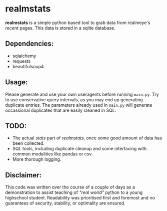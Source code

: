 # realmstats

**realmstats** is a simple python based tool to grab data from realmeye's *recent* pages. This data is stored in a sqlite database. 

## Dependencies:
* sqlalchemy
* requests
* beautifulsoup4

## Usage:

Please generate and use your own useragents before running `main.py`. Try to use conservative query intervals, as you may end up generating duplicate entries. The parameters already used in `main.py` will generate occassional duplicates that are easily cleaned in SQL.

## TODO: 

* The actual *stats* part of *realmstats*, once some good amount of data has been collected.
* SQL tools, including duplicate cleanup and some interfacing with common modalities like pandas or csv. 
* More thorough logging. 

## Disclaimer:

This code was written over the course of a couple of days as a demonstration to assist teaching of *"real world"* python to a young highschool student. Readability was prioritised first and foremost and no guarantees of security, stability, or optimality are ensured.